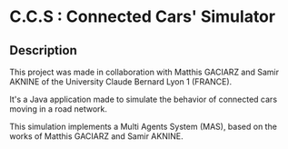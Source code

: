 # C.C.S : Connected Cars' Simulator

## Description

This project was made in collaboration with Matthis GACIARZ and Samir AKNINE
of the University Claude Bernard Lyon 1 (FRANCE).

It's a Java application made to simulate the behavior of connected cars moving
in a road network.

This simulation implements a Multi Agents System (MAS), based on the works
of Matthis GACIARZ and Samir AKNINE.
